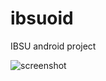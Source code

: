 # ibsuoid
IBSU android project

![screenshot](https://raw.github.com/tatocaster/ibsuoid/master/screenshot.png)